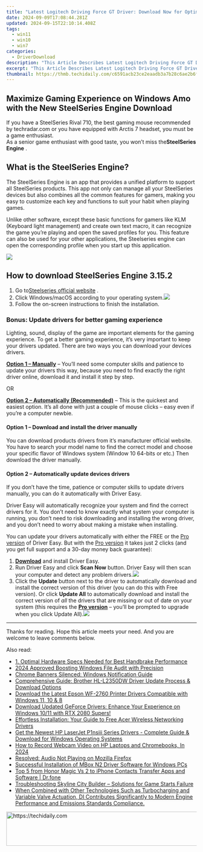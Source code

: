 ```yaml
---
title: "Latest Logitech Driving Force GT Driver: Download Now for Optimal Gaming Experience on Windows OS"
date: 2024-09-09T17:08:44.281Z
updated: 2024-09-15T22:10:14.408Z
tags:
  - win11
  - win10
  - win7
categories:
  - DriverDownload
description: "This Article Describes Latest Logitech Driving Force GT Driver: Download Now for Optimal Gaming Experience on Windows OS"
excerpt: "This Article Describes Latest Logitech Driving Force GT Driver: Download Now for Optimal Gaming Experience on Windows OS"
thumbnail: https://thmb.techidaily.com/c6591acb23ce2eaadb3a7b28c6ae2b6f75e1be51903da30b25fcaaa8ed089bda.jpg
---
```


## Maximize Gaming Experience on Windows Amo with the New SteelSeries Engine Download

If you have a SteelSeries Rival 710, the best gaming mouse recommended by techradar.com or you have equipped with Arctis 7 headset, you must be a game enthusiast.  
 As a senior game enthusiast with good taste, you won’t miss the**SteelSeries Engine** .

## What is the SteelSeries Engine?

 The SteelSeries Engine is an app that provides a unified platform to support all SteelSeries products. This app not only can manage all your SteelSeries devices but also combines all the common features for gamers, making you easy to customize each key and functions to suit your habit when playing games.

 Unlike other software, except these basic functions for gamers like KLM (Keyboard light management) and create own text macro, it can recognize the game you’re playing and open the saved profiles for you. This feature can also be used for your other applications, the Steelseries engine can open the corresponding profile when you start up this application.

![](https://images.drivereasy.com/wp-content/uploads/2019/07/1-15-1024x596.jpg)

## How to download SteelSeries Engine 3.15.2

1. Go to[Steelseries official website](https://steelseries.com/engine) .
2. Click Windows/macOS according to your operating system.![](https://images.drivereasy.com/wp-content/uploads/2019/07/ss.jpg)
3. Follow the on-screen instructions to finish the installation.

### Bonus: Update drivers for better gaming experience

 Lighting, sound, display of the game are important elements for the gaming experience. To get a better gaming experience, it’s very important to keep your drivers updated. There are two ways you can download your devices drivers.

**[Option 1 – Manually](https://tools.techidaily.com/drivereasy/download/)**  – You’ll need some computer skills and patience to update your drivers this way, because you need to find exactly the right driver online, download it and install it step by step.

OR

**[Option 2 – Automatically (Recommended)](https://tools.techidaily.com/drivereasy/download/)**  – This is the quickest and easiest option. It’s all done with just a couple of mouse clicks – easy even if you’re a computer newbie.

#### **Option 1 –** **Download and install the driver manually**

 You can download products drivers from it’s manufacturer official website. You have to search your model name to find the correct model and choose your specific flavor of Windows system (Window 10 64-bits or etc.) Then download the driver manually.

#### **Option 2 – Automatically update devices drivers**

 If you don’t have the time, patience or computer skills to update drivers manually, you can do it automatically with Driver Easy.

 Driver Easy will automatically recognize your system and find the correct drivers for it. You don’t need to know exactly what system your computer is running, you don’t need to risk downloading and installing the wrong driver, and you don’t need to worry about making a mistake when installing.

 You can update your drivers automatically with either the FREE or the [Pro version](https://tools.techidaily.com/drivereasy/download/) of Driver Easy. But with the [Pro version](https://tools.techidaily.com/drivereasy/download/) it takes just 2 clicks (and you get full support and a 30-day money back guarantee):

1. **[Download](https://tools.techidaily.com/drivereasy/download/)**  and install Driver Easy.
2. Run Driver Easy and click **Scan Now** button. Driver Easy will then scan your computer and detect any problem drivers.![](https://images.drivereasy.com/wp-content/uploads/2019/07/NVIDIA-18-6.jpg)
3. Click the **Update** button next to the driver to automatically download and install the correct version of this driver (you can do this with Free version). Or click **Update All** to automatically download and install the correct version of _all_ the drivers that are missing or out of date on your system (this requires the **[Pro version](https://tools.techidaily.com/drivereasy/download/)**  – you’ll be prompted to upgrade when you click Update All).![](https://images.drivereasy.com/wp-content/uploads/2019/07/NVIDIA-Geoforce-7.jpg)

---

 Thanks for reading. Hope this article meets your need. And you are welcome to leave comments below.

<ins class="adsbygoogle"
     style="display:block"
     data-ad-format="autorelaxed"
     data-ad-client="ca-pub-7571918770474297"
     data-ad-slot="1223367746"></ins>

<ins class="adsbygoogle"
     style="display:block"
     data-ad-client="ca-pub-7571918770474297"
     data-ad-slot="8358498916"
     data-ad-format="auto"
     data-full-width-responsive="true"></ins>

<span class="atpl-alsoreadstyle">Also read:</span>
<div><ul>
<li><a href="https://discover-best.techidaily.com/1-optimal-hardware-specs-needed-for-best-handbrake-performance/"><u>1. Optimal Hardware Specs Needed for Best Handbrake Performance</u></a></li>
<li><a href="https://extra-information.techidaily.com/2024-approved-boosting-windows-file-audit-with-precision/"><u>2024 Approved Boosting Windows File Audit with Precision</u></a></li>
<li><a href="https://win11-tips.techidaily.com/chrome-banners-silenced-windows-notification-guide/"><u>Chrome Banners Silenced: Windows Notification Guide</u></a></li>
<li><a href="https://win-dash.techidaily.com/comprehensive-guide-brother-hl-l2350dw-driver-update-process-and-download-options/"><u>Comprehensive Guide: Brother HL-L2350DW Driver Update Process & Download Options</u></a></li>
<li><a href="https://hardware-help.techidaily.com/download-the-latest-epson-wf-2760-printer-drivers-compatible-with-windows-11-10-and-8/"><u>Download the Latest Epson WF-2760 Printer Drivers Compatible with Windows 11, 10 & 8</u></a></li>
<li><a href="https://hardware-help.techidaily.com/download-updated-geforce-drivers-enhance-your-experience-on-windows-1011-with-rtx-2080-supers/"><u>Download Updated GeForce Drivers: Enhance Your Experience on Windows 10/11 with RTX 2080 Supers!</u></a></li>
<li><a href="https://hardware-help.techidaily.com/effortless-installation-your-guide-to-free-acer-wireless-networking-drivers/"><u>Effortless Installation: Your Guide to Free Acer Wireless Networking Drivers</u></a></li>
<li><a href="https://hardware-help.techidaily.com/get-the-newest-hp-laserjet-p1nsiii-series-drivers-complete-guide-and-download-for-windows-operating-systems/"><u>Get the Newest HP LaserJet P1nsiii Series Drivers - Complete Guide & Download for Windows Operating Systems</u></a></li>
<li><a href="https://screen-recording.techidaily.com/how-to-record-webcam-video-on-hp-laptops-and-chromebooks-in-2024/"><u>How to Record Webcam Video on HP Laptops and Chromebooks, In 2024</u></a></li>
<li><a href="https://sound-issues.techidaily.com/resolved-audio-not-playing-on-mozilla-firefox/"><u>Resolved: Audio Not Playing on Mozilla Firefox</u></a></li>
<li><a href="https://hardware-help.techidaily.com/successful-installation-of-mbox-n2-driver-software-for-windows-pcs/"><u>Successful Installation of MBox N2 Driver Software for Windows PCs</u></a></li>
<li><a href="https://android-transfer.techidaily.com/top-5-from-honor-magic-vs-2-to-iphone-contacts-transfer-apps-and-software-drfone-by-drfone-transfer-from-android-transfer-from-android/"><u>Top 5 from Honor Magic Vs 2 to iPhone Contacts Transfer Apps and Software | Dr.fone</u></a></li>
<li><a href="https://program-issues.techidaily.com/troubleshooting-skyline-city-builder-solutions-for-game-starts-failure/"><u>Troubleshooting Skyline City Builder – Solutions for Game Starts Failure</u></a></li>
<li><a href="https://hardware-help.techidaily.com/when-combined-with-other-technologies-such-as-turbocharging-and-variable-valve-actuation-di-contributes-significantly-to-modern-engine-performance-and-emiss204/"><u>When Combined with Other Technologies Such as Turbocharging and Variable Valve Actuation, DI Contributes Significantly to Modern Engine Performance and Emissions Standards Compliance.</u></a></li>
</ul></div>

<!-- affiliate ads begin -->
<a href="https://ephamedtechinc.pxf.io/c/5597632/2136623/26400" target="_top" id="2136623">
  <img src="//a.impactradius-go.com/display-ad/26400-2136623" border="0" alt="https://techidaily.com" width="728" height="90"/>
</a>
<img height="0" width="0" src="https://ephamedtechinc.pxf.io/i/5597632/2136623/26400" style="position:absolute;visibility:hidden;" border="0" />
<!-- affiliate ads end -->

